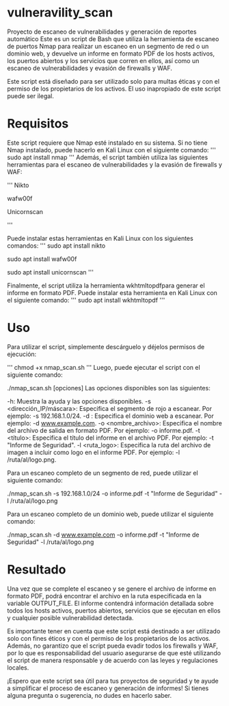 # vulneravility_scan
Proyecto de escaneo de vulnerabilidades y generación de reportes automático
Este es un script de Bash que utiliza la herramienta de escaneo de puertos Nmap para realizar un escaneo en un segmento de red o un dominio web, y devuelve un informe en formato PDF de los hosts activos, los puertos abiertos y los servicios que corren en ellos, así como un escaneo de vulnerabilidades y evasión de firewalls y WAF.

Este script está diseñado para ser utilizado solo para multas éticas y con el permiso de los propietarios de los activos. El uso inapropiado de este script puede ser ilegal.

# Requisitos
Este script requiere que Nmap esté instalado en su sistema. Si no tiene Nmap instalado, puede hacerlo en Kali Linux con el siguiente comando:
'''
sudo apt install nmap
'''
Además, el script también utiliza las siguientes herramientas para el escaneo de vulnerabilidades y la evasión de firewalls y WAF:

'''
Nikto

wafw00f

Unicornscan

'''

Puede instalar estas herramientas en Kali Linux con los siguientes comandos:
'''
sudo apt install nikto

sudo apt install wafw00f

sudo apt install unicornscan
'''

Finalmente, el script utiliza la herramienta wkhtmltopdfpara generar el informe en formato PDF. Puede instalar esta herramienta en Kali Linux con el siguiente comando:
'''
sudo apt install wkhtmltopdf
'''
# Uso
Para utilizar el script, simplemente descárguelo y déjelos permisos de ejecución:

'''
chmod +x nmap_scan.sh
'''
Luego, puede ejecutar el script con el siguiente comando:

./nmap_scan.sh [opciones]
Las opciones disponibles son las siguientes:

-h: Muestra la ayuda y las opciones disponibles.
-s <dirección_IP/máscara>: Especifica el segmento de rojo a escanear. Por ejemplo: -s 192.168.1.0/24.
-d <dominio>: Especifica el dominio web a escanear. Por ejemplo: -d www.example.com.
-o <nombre_archivo>: Especifica el nombre del archivo de salida en formato PDF. Por ejemplo: -o informe.pdf.
-t <título>: Especifica el título del informe en el archivo PDF. Por ejemplo: -t "Informe de Seguridad".
-l <ruta_logo>: Especifica la ruta del archivo de imagen a incluir como logo en el informe PDF. Por ejemplo: -l /ruta/al/logo.png.

Para un escaneo completo de un segmento de red, puede utilizar el siguiente comando:

./nmap_scan.sh -s 192.168.1.0/24 -o informe.pdf -t "Informe de Seguridad" -l /ruta/al/logo.png

Para un escaneo completo de un dominio web, puede utilizar el siguiente comando:

./nmap_scan.sh -d www.example.com -o informe.pdf -t "Informe de Seguridad" -l /ruta/al/logo.png

# Resultado 
Una vez que se complete el escaneo y se genere el archivo de informe en formato PDF, podrá encontrar el archivo en la ruta especificada en la variable OUTPUT_FILE. El informe contendrá información detallada sobre todos los hosts activos, puertos abiertos, servicios que se ejecutan en ellos y cualquier posible vulnerabilidad detectada.

Es importante tener en cuenta que este script está destinado a ser utilizado solo con fines éticos y con el permiso de los propietarios de los activos. Además, no garantizo que el script pueda evadir todos los firewalls y WAF, por lo que es responsabilidad del usuario asegurarse de que esté utilizando el script de manera responsable y de acuerdo con las leyes y regulaciones locales.

¡Espero que este script sea útil para tus proyectos de seguridad y te ayude a simplificar el proceso de escaneo y generación de informes! Si tienes alguna pregunta o sugerencia, no dudes en hacerlo saber.





